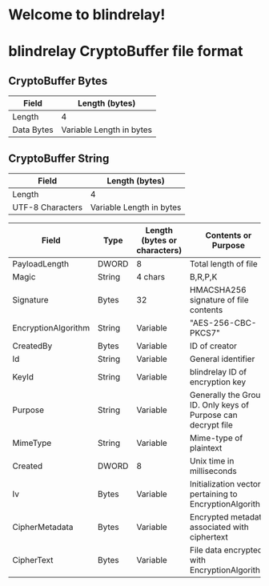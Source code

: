 # Welcome to blindrelay!

# blindrelay CryptoBuffer file format

## CryptoBuffer Bytes

Field | Length (bytes)
------------ | ------------
Length | 4
Data Bytes | Variable Length in bytes

## CryptoBuffer String
Field | Length (bytes)
------------ | ------------
Length | 4
UTF-8 Characters | Variable Length in bytes

Field | Type | Length (bytes or characters) | Contents or Purpose
------------ | ------------ | ------------ | ------------
PayloadLength | DWORD | 8 | Total length of file
Magic | String | 4 chars | B,R,P,K
Signature | Bytes | 32 | HMACSHA256 signature of file contents
EncryptionAlgorithm | String | Variable | "AES-256-CBC-PKCS7"
CreatedBy | Bytes | Variable | ID of creator
Id | String | Variable | General identifier
KeyId | String | Variable | blindrelay ID of encryption key
Purpose | String | Variable | Generally the Group ID. Only keys of Purpose can decrypt file
MimeType | String | Variable | Mime-type of plaintext
Created | DWORD | 8 | Unix time in milliseconds
Iv | Bytes | Variable | Initialization vector pertaining to EncryptionAlgorithm
CipherMetadata | Bytes | Variable | Encrypted metadata associated with ciphertext
CipherText | Bytes | Variable | File data encrypted with EncryptionAlgorithm

